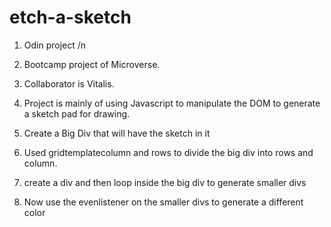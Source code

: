 # etch-a-sketch

1. Odin project /n

2. Bootcamp project of Microverse.

3. Collaborator is Vitalis.

4. Project is mainly of using Javascript to manipulate the DOM to generate a sketch pad for drawing.

5. Create a Big Div that will have the sketch in it

6. Used gridtemplatecolumn and rows to divide the big div into rows and column.

7. create a div and then loop inside the big div to generate smaller divs

8. Now use the evenlistener on the smaller divs to generate a different color
